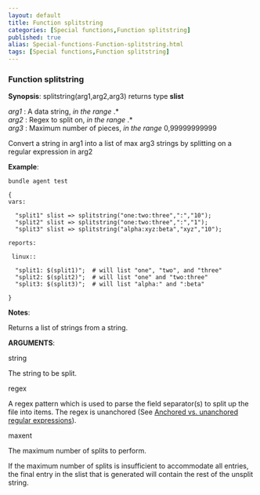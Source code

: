 ```yaml
---
layout: default
title: Function splitstring
categories: [Special functions,Function splitstring]
published: true
alias: Special-functions-Function-splitstring.html
tags: [Special functions,Function splitstring]
---
```


### Function splitstring

**Synopsis**: splitstring(arg1,arg2,arg3) returns type **slist**

  
 *arg1* : A data string, *in the range* .\*   
 *arg2* : Regex to split on, *in the range* .\*   
 *arg3* : Maximum number of pieces, *in the range* 0,99999999999   

Convert a string in arg1 into a list of max arg3 strings by splitting on
a regular expression in arg2

**Example**:  
   

```cf3
bundle agent test

{
vars:

  "split1" slist => splitstring("one:two:three",":","10");
  "split2" slist => splitstring("one:two:three",":","1");
  "split3" slist => splitstring("alpha:xyz:beta","xyz","10");

reports:

 linux::

  "split1: $(split1)";  # will list "one", "two", and "three"
  "split2: $(split2)";  # will list "one" and "two:three"
  "split3: $(split3)";  # will list "alpha:" and ":beta"

}
```

**Notes**:  
   

Returns a list of strings from a string.

**ARGUMENTS**:

string

The string to be split.   

regex

A regex pattern which is used to parse the field separator(s) to split
up the file into items. The regex is unanchored (See [Anchored vs.
unanchored regular
expressions](#Anchored-vs_002e-unanchored-regular-expressions)).   

maxent

The maximum number of splits to perform.

If the maximum number of splits is insufficient to accommodate all
entries, the final entry in the slist that is generated will contain the
rest of the unsplit string.
